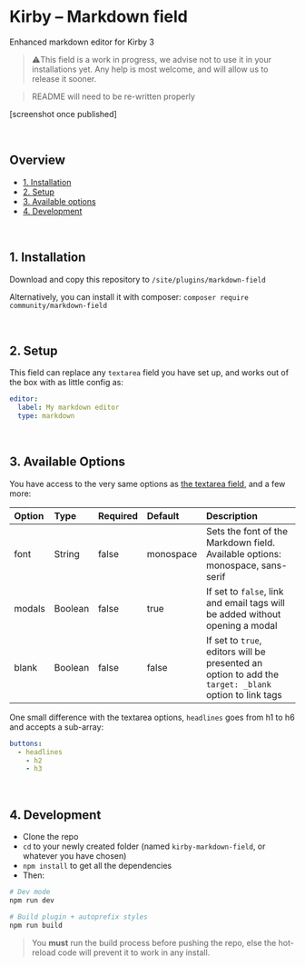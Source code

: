 # Kirby – Markdown field

Enhanced markdown editor for Kirby 3

> ⚠️This field is a work in progress, we advise not to use it in your installations yet. Any help is most welcome, and will allow us to release it sooner.

> README will need to be re-written properly

[screenshot once published]

<br/>

## Overview

- [1. Installation](#1-installation)
- [2. Setup](#2-setup)
- [3. Available options](#3-available-options)
- [4. Development](#4-development)

<br/>

## 1. Installation

Download and copy this repository to ```/site/plugins/markdown-field```

Alternatively, you can install it with composer: ```composer require community/markdown-field```

<br/>

## 2. Setup

This field can replace any `textarea` field you have set up, and works out of the box with as little config as:

```yaml
editor:
  label: My markdown editor
  type: markdown
```

<br/>

## 3. Available Options

You have access to the very same options as [the textarea field](https://nnnnext.getkirby.com/docs/cheatsheet/fields/textarea), and a few more:

| Option | Type | Required | Default | Description |
|:-------|:-----|:---------|:--------|:------------|
| font | String | false | monospace | Sets the font of the Markdown field. Available options: monospace, sans-serif |
| modals | Boolean | false | true | If set to `false`, link and email tags will be added without opening a modal |
| blank | Boolean | false | false | If set to `true`, editors will be presented an option to add the `target: _blank` option to link tags |

One small difference with the textarea options, `headlines` goes from h1 to h6 and accepts a sub-array:

```yaml
buttons:
  - headlines
    - h2
    - h3
```

<br/>

## 4. Development

- Clone the repo
- `cd` to your newly created folder (named `kirby-markdown-field`, or whatever you have chosen)
- `npm install` to get all the dependencies
- Then:

```bash
# Dev mode
npm run dev

# Build plugin + autoprefix styles
npm run build
```

> You **must** run the build process before pushing the repo, else the hot-reload code will prevent it to work in any install.



